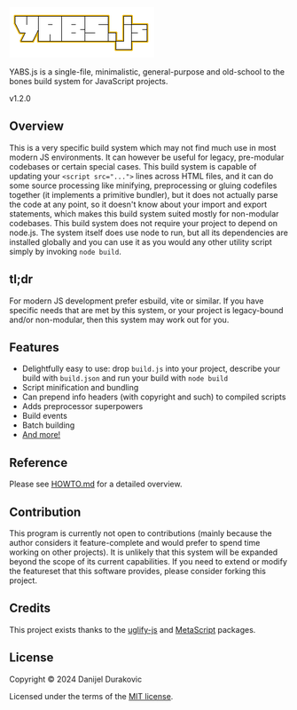 ![YABS.js](/logo.png?raw=true)

YABS.js is a single-file, minimalistic, general-purpose and old-school to the bones build system for JavaScript projects.

v1.2.0

## Overview

This is a very specific build system which may not find much use in most modern JS environments. It can however be useful for legacy, pre-modular codebases or certain special cases. This build system is capable of updating your `<script src="...">` lines across HTML files, and it can do some source processing like minifying, preprocessing or gluing codefiles together (it implements a primitive bundler), but it does not actually parse the code at any point, so it doesn't know about your import and export statements, which makes this build system suited mostly for non-modular codebases. This build system does not require your project to depend on node.js. The system itself does use node to run, but all its dependencies are installed globally and you can use it as you would any other utility script simply by invoking `node build`.

## tl;dr

For modern JS development prefer esbuild, vite or similar. If you have specific needs that are met by this system, or your project is legacy-bound and/or non-modular, then this system may work out for you.

## Features

- Delightfully easy to use: drop `build.js` into your project, describe your build with `build.json` and run your build with `node build`
- Script minification and bundling
- Can prepend info headers (with copyright and such) to compiled scripts
- Adds preprocessor superpowers
- Build events
- Batch building
- [And more!](/HOWTO.md)

## Reference

Please see [HOWTO.md](/HOWTO.md) for a detailed overview.

## Contribution

This program is currently not open to contributions (mainly because the author considers it feature-complete and would prefer to spend time working on other projects). It is unlikely that this system will be expanded beyond the scope of its current capabilities. If you need to extend or modify the featureset that this software provides, please consider forking this project.

## Credits

This project exists thanks to the [uglify-js](https://www.npmjs.com/package/uglify-js) and [MetaScript](https://www.npmjs.com/package/metascript) packages.

## License

Copyright © 2024 Danijel Durakovic

Licensed under the terms of the [MIT license](LICENSE).
